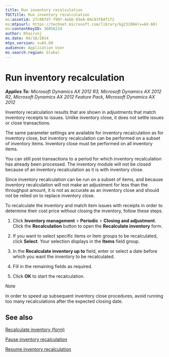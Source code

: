 ```yaml
---
title: Run inventory recalculation
TOCTitle: Run inventory recalculation
ms:assetid: 27c08fd7-f997-4ebb-93e8-04c93f84f1f2
ms:mtpsurl: https://technet.microsoft.com/library/Gg231004(v=AX.60)
ms:contentKeyID: 36056214
author: Khairunj
ms.date: 04/18/2014
mtps_version: v=AX.60
audience: Application User
ms.search.region: Global
---
```


# Run inventory recalculation 


_**Applies To:** Microsoft Dynamics AX 2012 R3, Microsoft Dynamics AX 2012 R2, Microsoft Dynamics AX 2012 Feature Pack, Microsoft Dynamics AX 2012_

Inventory recalculation results that are shown in adjustments that match inventory receipts to issues. Unlike inventory close, it does not settle issues or close transactions.

The same parameter settings are available for inventory recalculation as for inventory close, but inventory recalculation can be performed on a subset of inventory items. Inventory close must be performed on all inventory items.

You can still post transactions to a period for which inventory recalculation has already been processed. The inventory module will not be closed because of an inventory recalculation as it is with inventory close.

Since inventory recalculation can be run on a subset of items, and because inventory recalculation will not make an adjustment for less than the throughput amount, it is not as accurate as an inventory close and should not be relied on to replace inventory close.

To recalculate the inventory and match item issues with receipts in order to determine their cost price without closing the inventory, follow these steps.

1.  Click **Inventory management** \> **Periodic** \> **Closing and adjustment**. Click the **Recalculation** button to open the **Recalculate inventory** form.

2.  If you want to select specific items or item groups to be recalculated, click **Select**. Your selection displays in the **Items** field group.

3.  In the **Recalculate inventory up to** field, enter or select a date before which you want the inventory to be recalculated.

4.  Fill in the remaining fields as required.

5.  Click **OK** to start the recalculation.


> [!NOTE]
> <P>In order to speed up subsequent inventory close procedures, avoid running too many recalculations after the expected closing date.</P>



## See also

[Recalculate inventory (form)](https://technet.microsoft.com/library/aa600651\(v=ax.60\))

[Pause inventory recalculation](pause-inventory-recalculation.md)

[Resume inventory recalculation](resume-inventory-recalculation.md)

  


